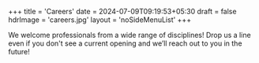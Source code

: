 +++
title = 'Careers'
date = 2024-07-09T09:19:53+05:30
draft = false
hdrImage = 'careers.jpg'
layout = 'noSideMenuList'
+++

We welcome professionals from a wide range of disciplines! Drop us a line even if you don't see a current opening and we’ll reach out to you in the future!
